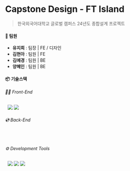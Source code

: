 # Capstone Design - FT Island
> 한국외국어대학교 글로벌 캠퍼스 24년도 종합설계 프로젝트

#### 👥 팀원
- **유지희** : 팀장 | FE / 디자인
- **김현아** : 팀원 | FE 
- **김예경** : 팀원 | BE 
- **양혜인** : 팀원 | BE

#### 📦 기술스택
###### 👩‍💻 Front-End
&nbsp; <img src="https://img.shields.io/badge/React-61DAFB?style=flat&logo=react&logoColor=white">&nbsp;<img src="https://img.shields.io/badge/styled-components-DB7093?style=flat&logo=styled-components&logoColor=white">
###### 💿 Back-End
&nbsp; 
###### ⚙️ Development Tools
&nbsp; <img src="https://img.shields.io/badge/GitHub-181717?style=flat&logo=github&logoColor=white">&nbsp;<img src="https://img.shields.io/badge/Notion-000?style=flat&logo=notion&logoColor=white">&nbsp;<img src="https://img.shields.io/badge/Figma-F24E1E?style=flat&logo=figma&logoColor=white">
